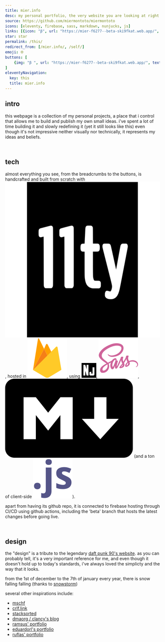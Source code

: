 ```yaml
---
title: mier.info
desc: my personal portfolio, the very website you are looking at right now.
source: https://github.com/miermontoto/miermontoto
icons: [eleventy, firebase, sass, markdown, nunjucks, js]
links: [{icon: "β", url: "https://mier-f6277--beta-ski9fkat.web.app/", name: "beta"}]
star: star
permalink: /this/
redirect_from: [/mier.info/, /self/]
emoji: 🌐
buttons: [
	{img: "β ", url: "https://mier-f6277--beta-ski9fkat.web.app/", text: "beta"}
]
eleventyNavigation:
  key: this
  title: mier.info
---
```


## intro
this webpage is a collection of my personal projects, a place that i control that allows me to build and publish my own small ideas.
i've spent a lot of time building it and slowly redefining it (yet it still looks like this)
even though it's not impressive neither visually nor technically, it represents my ideas and beliefs.

<br>

## tech
almost everything you see, from the breadcrumbs to the buttons, is handcrafted and built from scratch with <img src="/assets/icons/tech/eleventy.svg" class="icon" alt="eleventy">, hosted in <img src="/assets/icons/tech/firebase.svg" class="icon" alt="firebase">, using <img src="/assets/icons/tech/nunjucks.svg" class="icon" alt="nunjucks">, <img src="/assets/icons/tech/sass.svg" class="icon" alt="sass">, <img src="/assets/icons/tech/markdown.svg" class="icon" alt="markdown"> (and a ton of client-side <img src="/assets/icons/tech/js.svg" class="icon" alt="javascript">).

apart from having its github repo, it is connected to firebase hosting through CI/CD using github actions, including the 'beta' branch that hosts the latest changes before going live.

<br>

## design
the "design" is a tribute to the legendary [daft punk 90's website](https://web.archive.org/web/20220223020719/https://daftpunk.com/).
as you can probably tell, it's a very important reference for me, and even though it doesn't hold up to today's standards, i've always loved the simplicty and the way that it looks.

from the 1st of december to the 7th of january every year, there is snow falling falling (thanks to [snowstorm](https://www.schillmania.com/projects/snowstorm/))

several other inspirations include:
- [mschf](https://mschf.com/)
- [crlf.link](https://crlf.link/)
- [stacksorted](https://stacksorted.com/)
- [dmaorg / clancy's blog](http://dmaorg.info/)
- [ramsus' portfolio](https://rsms.me/)
- [eduardorl's portfolio](https://eduardorl.vercel.app/)
- [ruflas' portfolio](https://ruflas.dev/)
